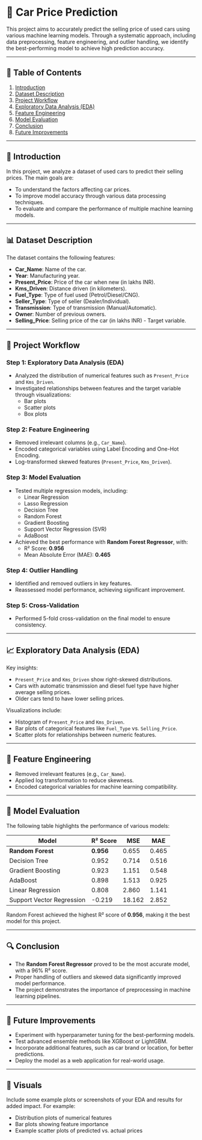# 🚗 Car Price Prediction

This project aims to accurately predict the selling price of used cars using various machine learning models. Through a systematic approach, including data preprocessing, feature engineering, and outlier handling, we identify the best-performing model to achieve high prediction accuracy.

---

## 📜 Table of Contents
1. [Introduction](#introduction)
2. [Dataset Description](#dataset-description)
3. [Project Workflow](#project-workflow)
4. [Exploratory Data Analysis (EDA)](#exploratory-data-analysis-eda)
5. [Feature Engineering](#feature-engineering)
6. [Model Evaluation](#model-evaluation)
7. [Conclusion](#conclusion)
8. [Future Improvements](#future-improvements)

---

## 📝 Introduction
In this project, we analyze a dataset of used cars to predict their selling prices. The main goals are:
- To understand the factors affecting car prices.
- To improve model accuracy through various data processing techniques.
- To evaluate and compare the performance of multiple machine learning models.

---

## 📊 Dataset Description
The dataset contains the following features:
- **Car_Name**: Name of the car.
- **Year**: Manufacturing year.
- **Present_Price**: Price of the car when new (in lakhs INR).
- **Kms_Driven**: Distance driven (in kilometers).
- **Fuel_Type**: Type of fuel used (Petrol/Diesel/CNG).
- **Seller_Type**: Type of seller (Dealer/Individual).
- **Transmission**: Type of transmission (Manual/Automatic).
- **Owner**: Number of previous owners.
- **Selling_Price**: Selling price of the car (in lakhs INR) - Target variable.

---

## 🔄 Project Workflow
### **Step 1: Exploratory Data Analysis (EDA)**
- Analyzed the distribution of numerical features such as `Present_Price` and `Kms_Driven`.
- Investigated relationships between features and the target variable through visualizations:
  - Bar plots
  - Scatter plots
  - Box plots

### **Step 2: Feature Engineering**
- Removed irrelevant columns (e.g., `Car_Name`).
- Encoded categorical variables using Label Encoding and One-Hot Encoding.
- Log-transformed skewed features (`Present_Price`, `Kms_Driven`).

### **Step 3: Model Evaluation**
- Tested multiple regression models, including:
  - Linear Regression
  - Lasso Regression
  - Decision Tree
  - Random Forest
  - Gradient Boosting
  - Support Vector Regression (SVR)
  - AdaBoost
- Achieved the best performance with **Random Forest Regressor**, with:
  - R² Score: **0.956**
  - Mean Absolute Error (MAE): **0.465**

### **Step 4: Outlier Handling**
- Identified and removed outliers in key features.
- Reassessed model performance, achieving significant improvement.

### **Step 5: Cross-Validation**
- Performed 5-fold cross-validation on the final model to ensure consistency.

---

## 📈 Exploratory Data Analysis (EDA)
Key insights:
- `Present_Price` and `Kms_Driven` show right-skewed distributions.
- Cars with automatic transmission and diesel fuel type have higher average selling prices.
- Older cars tend to have lower selling prices.

Visualizations include:
- Histogram of `Present_Price` and `Kms_Driven`.
- Bar plots of categorical features like `Fuel_Type` vs. `Selling_Price`.
- Scatter plots for relationships between numeric features.

---

## 🔧 Feature Engineering
- Removed irrelevant features (e.g., `Car_Name`).
- Applied log transformation to reduce skewness.
- Encoded categorical variables for machine learning compatibility.

---

## 🤖 Model Evaluation
The following table highlights the performance of various models:

| Model                     | R² Score | MSE    | MAE    |
|---------------------------|----------|--------|--------|
| **Random Forest**         | **0.956** | 0.655  | 0.465  |
| Decision Tree             | 0.952    | 0.714  | 0.516  |
| Gradient Boosting         | 0.923    | 1.151  | 0.548  |
| AdaBoost                  | 0.898    | 1.513  | 0.925  |
| Linear Regression         | 0.808    | 2.860  | 1.141  |
| Support Vector Regression | -0.219   | 18.162 | 2.852  |

Random Forest achieved the highest R² score of **0.956**, making it the best model for this project.

---

## 🔍 Conclusion
- The **Random Forest Regressor** proved to be the most accurate model, with a 96% R² score.
- Proper handling of outliers and skewed data significantly improved model performance.
- The project demonstrates the importance of preprocessing in machine learning pipelines.

---

## 🚀 Future Improvements
- Experiment with hyperparameter tuning for the best-performing models.
- Test advanced ensemble methods like XGBoost or LightGBM.
- Incorporate additional features, such as car brand or location, for better predictions.
- Deploy the model as a web application for real-world usage.

---

## 🎨 Visuals
Include some example plots or screenshots of your EDA and results for added impact. For example:

- Distribution plots of numerical features
- Bar plots showing feature importance
- Example scatter plots of predicted vs. actual prices
